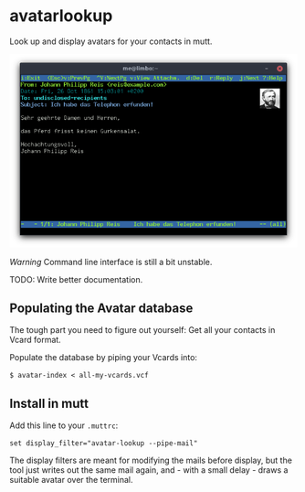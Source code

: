 # avatarlookup

Look up and display avatars for your contacts in mutt.

![A screenshot of avatarlookup in action](doc/screenshot.png)

*Warning* Command line interface is still a bit unstable.

TODO: Write better documentation.

## Populating the Avatar database

The tough part you need to figure out yourself:
Get all your contacts in Vcard format.

Populate the database by piping your Vcards into:

    $ avatar-index < all-my-vcards.vcf

## Install in mutt

Add this line to your `.muttrc`:

    set display_filter="avatar-lookup --pipe-mail"

The display filters are meant for modifying the mails before display,
but the tool just writes out the same mail again, and - with a small
delay - draws a suitable avatar over the terminal.
